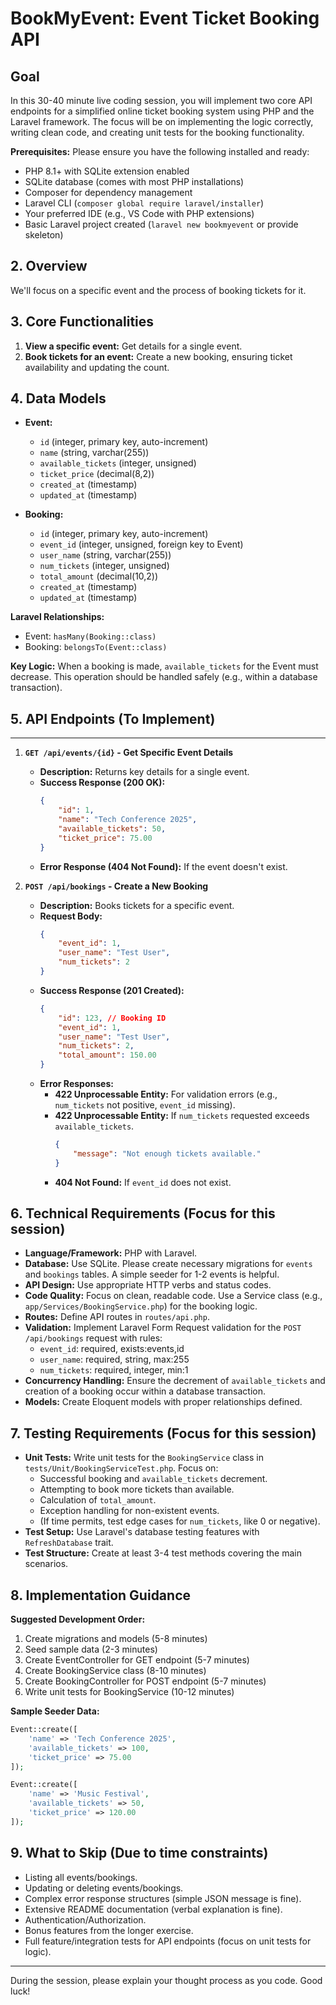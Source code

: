 # BookMyEvent: Event Ticket Booking API

## Goal

In this 30-40 minute live coding session, you will implement two core API endpoints for a simplified online ticket booking system using PHP and the Laravel framework. The focus will be on implementing the logic correctly, writing clean code, and creating unit tests for the booking functionality.

**Prerequisites:** Please ensure you have the following installed and ready:
* PHP 8.1+ with SQLite extension enabled
* SQLite database (comes with most PHP installations)
* Composer for dependency management
* Laravel CLI (`composer global require laravel/installer`)
* Your preferred IDE (e.g., VS Code with PHP extensions)
* Basic Laravel project created (`laravel new bookmyevent` or provide skeleton)

## 2. Overview

We'll focus on a specific event and the process of booking tickets for it.

## 3. Core Functionalities

1.  **View a specific event:** Get details for a single event.
2.  **Book tickets for an event:** Create a new booking, ensuring ticket availability and updating the count.

## 4. Data Models

* **Event:**
    * `id` (integer, primary key, auto-increment)
    * `name` (string, varchar(255))
    * `available_tickets` (integer, unsigned)
    * `ticket_price` (decimal(8,2))
    * `created_at` (timestamp)
    * `updated_at` (timestamp)

* **Booking:**
    * `id` (integer, primary key, auto-increment)
    * `event_id` (integer, unsigned, foreign key to Event)
    * `user_name` (string, varchar(255))
    * `num_tickets` (integer, unsigned)
    * `total_amount` (decimal(10,2))
    * `created_at` (timestamp)
    * `updated_at` (timestamp)

**Laravel Relationships:**
* Event: `hasMany(Booking::class)`
* Booking: `belongsTo(Event::class)`

**Key Logic:** When a booking is made, `available_tickets` for the Event must decrease. This operation should be handled safely (e.g., within a database transaction).

## 5. API Endpoints (To Implement)

---

1.  **`GET /api/events/{id}` - Get Specific Event Details**
    * **Description:** Returns key details for a single event.
    * **Success Response (200 OK):**
        ```json
        {
            "id": 1,
            "name": "Tech Conference 2025",
            "available_tickets": 50,
            "ticket_price": 75.00
        }
        ```
    * **Error Response (404 Not Found):** If the event doesn't exist.

2.  **`POST /api/bookings` - Create a New Booking**
    * **Description:** Books tickets for a specific event.
    * **Request Body:**
        ```json
        {
            "event_id": 1,
            "user_name": "Test User",
            "num_tickets": 2
        }
        ```
    * **Success Response (201 Created):**
        ```json
        {
            "id": 123, // Booking ID
            "event_id": 1,
            "user_name": "Test User",
            "num_tickets": 2,
            "total_amount": 150.00
        }
        ```
    * **Error Responses:**
        * **422 Unprocessable Entity:** For validation errors (e.g., `num_tickets` not positive, `event_id` missing).
        * **422 Unprocessable Entity:** If `num_tickets` requested exceeds `available_tickets`.
            ```json
            {
                "message": "Not enough tickets available."
            }
            ```
        * **404 Not Found:** If `event_id` does not exist.

## 6. Technical Requirements (Focus for this session)

* **Language/Framework:** PHP with Laravel.
* **Database:** Use SQLite. Please create necessary migrations for `events` and `bookings` tables. A simple seeder for 1-2 events is helpful.
* **API Design:** Use appropriate HTTP verbs and status codes.
* **Code Quality:** Focus on clean, readable code. Use a Service class (e.g., `app/Services/BookingService.php`) for the booking logic.
* **Routes:** Define API routes in `routes/api.php`.
* **Validation:** Implement Laravel Form Request validation for the `POST /api/bookings` request with rules:
  * `event_id`: required, exists:events,id
  * `user_name`: required, string, max:255
  * `num_tickets`: required, integer, min:1
* **Concurrency Handling:** Ensure the decrement of `available_tickets` and creation of a booking occur within a database transaction.
* **Models:** Create Eloquent models with proper relationships defined.

## 7. Testing Requirements (Focus for this session)

* **Unit Tests:** Write unit tests for the `BookingService` class in `tests/Unit/BookingServiceTest.php`. Focus on:
    * Successful booking and `available_tickets` decrement.
    * Attempting to book more tickets than available.
    * Calculation of `total_amount`.
    * Exception handling for non-existent events.
    * (If time permits, test edge cases for `num_tickets`, like 0 or negative).
* **Test Setup:** Use Laravel's database testing features with `RefreshDatabase` trait.
* **Test Structure:** Create at least 3-4 test methods covering the main scenarios.

## 8. Implementation Guidance

**Suggested Development Order:**
1. Create migrations and models (5-8 minutes)
2. Seed sample data (2-3 minutes)
3. Create EventController for GET endpoint (5-7 minutes)
4. Create BookingService class (8-10 minutes)
5. Create BookingController for POST endpoint (5-7 minutes)
6. Write unit tests for BookingService (10-12 minutes)

**Sample Seeder Data:**
```php
Event::create([
    'name' => 'Tech Conference 2025',
    'available_tickets' => 100,
    'ticket_price' => 75.00
]);

Event::create([
    'name' => 'Music Festival',
    'available_tickets' => 50,
    'ticket_price' => 120.00
]);
```

## 9. What to Skip (Due to time constraints)

* Listing all events/bookings.
* Updating or deleting events/bookings.
* Complex error response structures (simple JSON message is fine).
* Extensive README documentation (verbal explanation is fine).
* Authentication/Authorization.
* Bonus features from the longer exercise.
* Full feature/integration tests for API endpoints (focus on unit tests for logic).

---

During the session, please explain your thought process as you code. Good luck!
